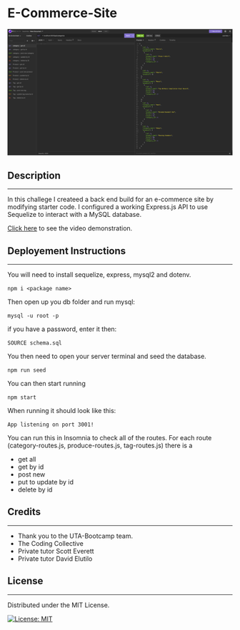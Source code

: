 # E-Commerce-Site

![Pic1](Assets/Pic1.png)






## Description
---
In this challege I createed a back end build for an e-commerce site by modifying starter code.  I configured a working Express.js API to use Sequelize to interact with a MySQL database.

[Click here](https://drive.google.com/file/d/1dH3-c_Q3OOcIfszRerZ249G8yVIBMUTS/view) to see the video demonstration.


## Deployement Instructions
---

You will need to install sequelize, express, mysql2 and dotenv.

``` 
npm i <package name>
```
Then open up you db folder and run mysql:

```
mysql -u root -p
```
if you have a password, enter it then:
``` 
SOURCE schema.sql
```
You then need to open your server terminal and seed the database.
```
npm run seed
```
You can then start running
```
npm start
```
When running it should look like this:
```
App listening on port 3001!
```

You can run this in Insomnia to check all of the routes.
For each route (category-routes.js, produce-routes.js, tag-routes.js) there is a 
- get all
- get by id
- post new
- put to update by id
- delete by id

## Credits
---
- Thank you to the UTA-Bootcamp team.
- The Coding Collective
- Private tutor Scott Everett
- Private tutor David Elutilo

## License
---

Distributed under the MIT License. 

[![License: MIT](https://img.shields.io/badge/License-MIT-yellow.svg)](https://opensource.org/licenses/MIT)
